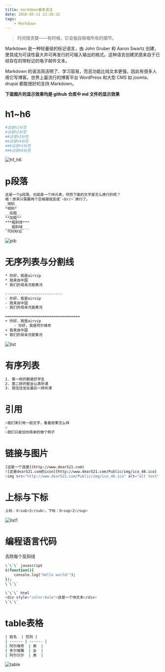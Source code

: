 ```yaml
---
title: markdown基本语法
date: 2016-05-11 22:26:32
tags:
    - Markdown
---
```


> 时间很贪婪——有时候，它会独自吞噬所有的细节。

Markdown 是一种轻量级的标记语言，由 John Gruber 和 Aaron Swartz 创建，使其成为可读性最大并可再发行的可输入输出的格式。这种语言创建灵感来自于已经存在的带标记的电子邮件文本。

<!-- more -->

Markdown 的语法简洁明了、学习容易，而且功能比纯文本更强，因此有很多人用它写博客。世界上最流行的博客平台 WordPress 和大型 CMS 如 joomla、drupal 都能很好的支持 Markdown。

**下面图片的显示效果均是 github 仓库中 md 文件的显示效果**

# h1~h6
``` bash
#这是h1标签
#这是h2标签
##这是h3标签
##这是h4标签
###这是h5标签
###这是h6标签
```
![h1_h6](https://s2.ax1x.com/2020/02/06/1yYteg.jpg)

# p段落
``` bash
这是一个p段落，也就是一个块元素，然而下面的文字是怎么换行的呢？
哦！原来只需要两个空格键就变成`<br/>`换行了。
_倾斜_  
*倾斜*  
__加粗__  
**加粗**  
***粗斜体***  
___粗斜体___  
`代码标记`
```
![pib](https://s2.ax1x.com/2020/02/06/1yYJOS.jpg)

# 无序列表与分割线
``` bash
* 你好，我是airvip
* 我来自中国
* 我们的母亲河是黄河  

--------------------------
- 你好，我是airvip
- 我来自中国
- 我们的母亲河是黄河  

==================================
+ 你好，我是airvip
    - 你好，我是阿尔维奇
+ 我来自中国
+ 我们的母亲河是黄河
```
![list](https://s2.ax1x.com/2020/02/06/1yYUoj.jpg)

# 有序列表
``` bash
1. 第一排的都是好学生
2. 第二排的都会认真听课
3. 我往往坐在最后一排听课
```

# 引用
``` bash
>我们来引用一段文字，看看效果怎么样
>
>我们只是加你简单的做个例子
```

# 链接与图片
``` bash
[这是一个连接](http://www.dear521.com)
![这是dear521.com的icon](http://www.dear521.com/Public/img/ico_48.ico)
<img src="http://www.dear521.com/Public/img/ico_48.ico" alt="alt text" title="Title" />
```

# 上标与下标
``` bash
上标：X<sub>2</sub>，下标：O<sup>2</sup>
```

![list1](https://s2.ax1x.com/2020/02/06/1yYdFs.jpg)


# 编程语言代码
去除每个反斜线
``` bash
\`\`\` javascript
$(function(){
    console.log("Hello world!");
});
\`\`\`

\`\`\` html
<div style="color:bule">这是一个块文本</div>
\`\`\`
```

# table表格

``` bash
| 姓名  | 性别 |
| ------ | ------ |
| 阿尔维奇  | 男  |
| 多尔维雅  | 女  |
| 阿尔贝尔  | 男  |
```

![table](https://s2.ax1x.com/2020/02/06/1yYGy8.jpg)